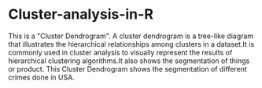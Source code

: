 # Cluster-analysis-in-R
This is a "Cluster Dendrogram". A cluster dendrogram is a tree-like diagram that illustrates the hierarchical relationships among clusters in a dataset.It is commonly used in cluster analysis to visually represent the results of hierarchical clustering algorithms.It also shows the segmentation of things or product. This Cluster Dendrogram shows the segmentation of different crimes done in USA.
